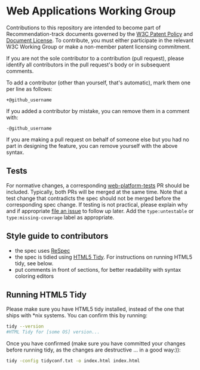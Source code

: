 # Web Applications Working Group

Contributions to this repository are intended to become part of Recommendation-track documents
governed by the [W3C Patent Policy](http://www.w3.org/Consortium/Patent-Policy/) and
[Document License](http://www.w3.org/Consortium/Legal/copyright-documents). To contribute, you must
either participate in the relevant W3C Working Group or make a non-member patent licensing
commitment.

If you are not the sole contributor to a contribution (pull request), please identify all
contributors in the pull request's body or in subsequent comments.

To add a contributor (other than yourself, that's automatic), mark them one per line as follows:

```
+@github_username
```

If you added a contributor by mistake, you can remove them in a comment with:

```
-@github_username
```

If you are making a pull request on behalf of someone else but you had no part in designing the
feature, you can remove yourself with the above syntax.

## Tests

For normative changes, a corresponding
[web-platform-tests](https://github.com/web-platform-tests/wpt) PR should be included. Typically,
both PRs will be merged at the same time. Note that a test change that contradicts the spec should
not be merged before the corresponding spec change. If testing is not practical, please explain why
and if appropriate [file an issue](https://github.com/web-platform-tests/wpt/issues/new) to follow
up later. Add the `type:untestable` or `type:missing-coverage` label as appropriate.

## Style guide to contributors

- the spec uses [ReSpec](https://github.com/w3c/respec/wiki)
- the spec is tidied using [HTML5 Tidy](https://github.com/w3c/tidy-html5). For
  instructions on running HTML5 tidy, see below.
- put comments in front of sections, for better readability with
  syntax coloring editors

## Running HTML5 Tidy

Please make sure you have HTML5 tidy installed, instead of
the one that ships with \*nix systems. You can confirm this by running:

```bash
tidy --version
#HTML Tidy for [some OS] version...
```

Once you have confirmed (make sure you have committed your changes before
running tidy, as the changes are destructive ... in a good way:)):

```bash
tidy -config tidyconf.txt -o index.html index.html
```
